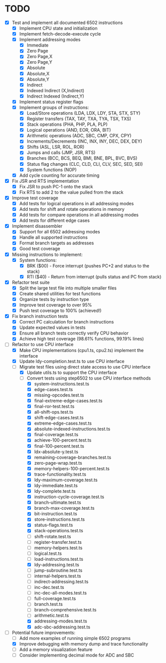 # TODO

- [x] Test and implement all documented 6502 instructions
  - [x] Implement CPU state and initialization
  - [x] Implement fetch-decode-execute cycle
  - [x] Implement addressing modes
    - [x] Immediate
    - [x] Zero Page
    - [x] Zero Page,X
    - [x] Zero Page,Y
    - [x] Absolute
    - [x] Absolute,X
    - [x] Absolute,Y
    - [x] Indirect
    - [x] Indexed Indirect (X,Indirect)
    - [x] Indirect Indexed (Indirect,Y)
  - [x] Implement status register flags
  - [x] Implement groups of instructions:
    - [x] Load/Store operations (LDA, LDX, LDY, STA, STX, STY)
    - [x] Register transfers (TAX, TAY, TXA, TYA, TSX, TXS)
    - [x] Stack operations (PHA, PHP, PLA, PLP)
    - [x] Logical operations (AND, EOR, ORA, BIT)
    - [x] Arithmetic operations (ADC, SBC, CMP, CPX, CPY)
    - [x] Increments/Decrements (INC, INX, INY, DEC, DEX, DEY)
    - [x] Shifts (ASL, LSR, ROL, ROR)
    - [x] Jumps and calls (JMP, JSR, RTS)
    - [x] Branches (BCC, BCS, BEQ, BMI, BNE, BPL, BVC, BVS)
    - [x] Status flag changes (CLC, CLD, CLI, CLV, SEC, SED, SEI)
    - [x] System functions (NOP)
  - [x] Add cycle counting for accurate timing

- [x] Fix JSR and RTS implementation
  - [x] Fix JSR to push PC-1 onto the stack
  - [x] Fix RTS to add 2 to the value pulled from the stack

- [x] Improve test coverage
  - [x] Add tests for logical operations in all addressing modes
  - [x] Add tests for shift and rotate operations in memory
  - [x] Add tests for compare operations in all addressing modes
  - [x] Add tests for different edge cases

- [x] Implement disassembler
  - [x] Support for all 6502 addressing modes
  - [x] Handle all supported instructions
  - [x] Format branch targets as addresses
  - [x] Good test coverage

- [x] Missing instructions to implement:
  - [x] System functions:
    - [x] BRK ($00) - Force interrupt (pushes PC+2 and status to the stack)
    - [x] RTI ($40) - Return from interrupt (pulls status and PC from stack)

- [x] Refactor test suite
  - [x] Split the large test file into multiple smaller files
  - [x] Create shared utilities for test functions
  - [x] Organize tests by instruction type
  - [x] Improve test coverage to over 95%
  - [x] Push test coverage to 100% (achieved!)

- [x] Fix branch instruction tests
  - [x] Correct PC calculation for branch instructions
  - [x] Update expected values in tests
  - [x] Ensure all branch tests correctly verify CPU behavior
  - [x] Achieve high test coverage (98.61% functions, 99.19% lines)

- [ ] Refactor to use CPU interface
  - [x] Make CPU implementations (cpu1.ts, cpu2.ts) implement the interface
  - [x] Update ldy-completion.test.ts to use CPU interface
  - [ ] Migrate test files using direct state access to use CPU interface
    - [x] Update utils.ts to support the CPU interface
    - [ ] Convert tests using step6502 to use CPU interface methods
      - [x] system-instructions.test.ts
      - [x] edge-cases.test.ts
      - [x] missing-opcodes.test.ts
      - [x] final-extreme-edge-cases.test.ts
      - [x] final-ror-test.test.ts
      - [x] all-shift-ops.test.ts
      - [x] shift-edge-cases.test.ts
      - [x] extreme-edge-cases.test.ts
      - [x] absolute-indexed-instructions.test.ts
      - [x] final-coverage.test.ts
      - [x] achieve-100-percent.test.ts
      - [x] final-100-percent.test.ts
      - [x] ldx-absolute-y.test.ts
      - [x] remaining-coverage-branches.test.ts
      - [x] zero-page-wrap.test.ts
      - [x] memory-helpers-100-percent.test.ts
      - [x] trace-functionality.test.ts
      - [x] ldy-maximum-coverage.test.ts
      - [x] ldy-immediate.test.ts
      - [x] ldy-complete.test.ts
      - [x] instruction-cycle-coverage.test.ts
      - [x] branch-ultimate.test.ts
      - [x] branch-max-coverage.test.ts
      - [x] bit-instruction.test.ts
      - [x] store-instructions.test.ts
      - [x] status-flags.test.ts
      - [x] stack-operations.test.ts
      - [ ] shift-rotate.test.ts
      - [ ] register-transfer.test.ts
      - [ ] memory-helpers.test.ts
      - [ ] logical.test.ts
      - [ ] load-instructions.test.ts
      - [x] ldy-addressing.test.ts
      - [ ] jump-subroutine.test.ts
      - [ ] internal-helpers.test.ts
      - [ ] indirect-addressing.test.ts
      - [ ] inc-dec.test.ts
      - [ ] inc-dec-all-modes.test.ts
      - [ ] full-coverage.test.ts
      - [ ] branch.test.ts
      - [ ] branch-comprehensive.test.ts
      - [ ] arithmetic.test.ts
      - [x] addressing-modes.test.ts
      - [x] adc-sbc-addressing.test.ts

- [ ] Potential future improvements:
  - [ ] Add more examples of running simple 6502 programs
  - [x] Improve debugging with memory dump and trace functionality
  - [ ] Add a memory visualization feature
  - [ ] Consider implementing decimal mode for ADC and SBC
